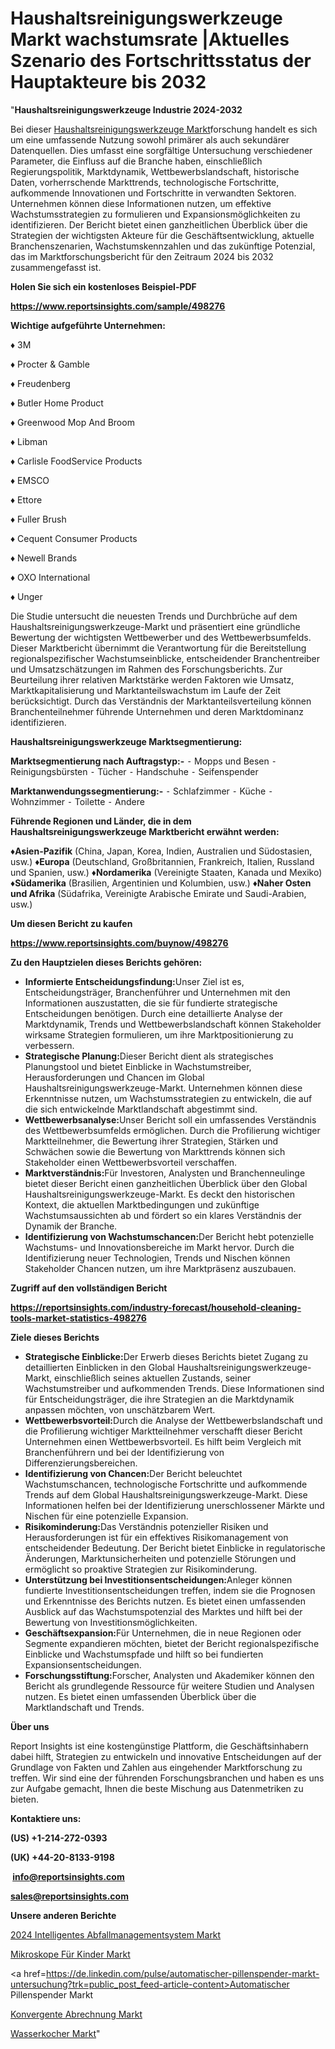 # Haushaltsreinigungswerkzeuge Markt wachstumsrate |Aktuelles Szenario des Fortschrittsstatus der Hauptakteure bis 2032

"<strong><b>Haushaltsreinigungswerkzeuge Industrie 2024-2032</b></strong>

Bei dieser <a href=https://www.reportsinsights.com/sample/498276>Haushaltsreinigungswerkzeuge Markt</a>forschung handelt es sich um eine umfassende Nutzung sowohl primärer als auch sekundärer Datenquellen. Dies umfasst eine sorgfältige Untersuchung verschiedener Parameter, die Einfluss auf die Branche haben, einschließlich Regierungspolitik, Marktdynamik, Wettbewerbslandschaft, historische Daten, vorherrschende Markttrends, technologische Fortschritte, aufkommende Innovationen und Fortschritte in verwandten Sektoren. Unternehmen können diese Informationen nutzen, um effektive Wachstumsstrategien zu formulieren und Expansionsmöglichkeiten zu identifizieren. Der Bericht bietet einen ganzheitlichen Überblick über die Strategien der wichtigsten Akteure für die Geschäftsentwicklung, aktuelle Branchenszenarien, Wachstumskennzahlen und das zukünftige Potenzial, das im Marktforschungsbericht für den Zeitraum 2024 bis 2032 zusammengefasst ist.

<strong><b>Holen Sie sich ein kostenloses Beispiel-PDF</b></strong>

<a href=https://www.reportsinsights.com/sample/498276><strong><u>https://www.reportsinsights.com/sample/498276</u></strong></a>

<strong>Wichtige aufgeführte Unternehmen:</strong>

♦ 3M

♦ Procter & Gamble

♦ Freudenberg

♦ Butler Home Product

♦ Greenwood Mop And Broom

♦ Libman

♦ Carlisle FoodService Products

♦ EMSCO

♦ Ettore

♦ Fuller Brush

♦ Cequent Consumer Products

♦ Newell Brands

♦ OXO International

♦ Unger

Die Studie untersucht die neuesten Trends und Durchbrüche auf dem Haushaltsreinigungswerkzeuge-Markt und präsentiert eine gründliche Bewertung der wichtigsten Wettbewerber und des Wettbewerbsumfelds. Dieser Marktbericht übernimmt die Verantwortung für die Bereitstellung regionalspezifischer Wachstumseinblicke, entscheidender Branchentreiber und Umsatzschätzungen im Rahmen des Forschungsberichts. Zur Beurteilung ihrer relativen Marktstärke werden Faktoren wie Umsatz, Marktkapitalisierung und Marktanteilswachstum im Laufe der Zeit berücksichtigt. Durch das Verständnis der Marktanteilsverteilung können Branchenteilnehmer führende Unternehmen und deren Marktdominanz identifizieren.

<strong>Haushaltsreinigungswerkzeuge Marktsegmentierung:</strong>

<strong>Marktsegmentierung nach Auftragstyp:-</strong>
⁃ Mopps und Besen
⁃ Reinigungsbürsten
⁃ Tücher
⁃ Handschuhe
⁃ Seifenspender

<strong>Marktanwendungssegmentierung:-</strong>
⁃ Schlafzimmer
⁃ Küche
⁃ Wohnzimmer
⁃ Toilette
⁃ Andere

<strong><b>Führende Regionen und Länder, die in dem Haushaltsreinigungswerkzeuge Marktbericht erwähnt werden:</b></strong>

<strong><b>♦Asien-Pazifik</b></strong> (China, Japan, Korea, Indien, Australien und Südostasien, usw.)
<strong><b>♦Europa</b></strong> (Deutschland, Großbritannien, Frankreich, Italien, Russland und Spanien, usw.)
♦<strong><b>Nordamerika</b></strong> (Vereinigte Staaten, Kanada und Mexiko)
<strong><b>♦Südamerika</b></strong> (Brasilien, Argentinien und Kolumbien, usw.)
<strong><b>♦Naher Osten und Afrika</b></strong> (Südafrika, Vereinigte Arabische Emirate und Saudi-Arabien, usw.)

<strong>Um diesen Bericht zu kaufen</strong>

<a href=https://www.reportsinsights.com/buynow/498276><strong><u>https://www.reportsinsights.com/buynow/498276</u></strong></a>

<strong><b>Zu den Hauptzielen dieses Berichts gehören:</b></strong>
<ul>
  <li><b></b><strong><b>Informierte Entscheidungsfindung:</b></strong>Unser Ziel ist es, Entscheidungsträger, Branchenführer und Unternehmen mit den Informationen auszustatten, die sie für fundierte strategische Entscheidungen benötigen. Durch eine detaillierte Analyse der Marktdynamik, Trends und Wettbewerbslandschaft können Stakeholder wirksame Strategien formulieren, um ihre Marktpositionierung zu verbessern.</li>
  <li><b></b><strong><b>Strategische Planung:</b></strong>Dieser Bericht dient als strategisches Planungstool und bietet Einblicke in Wachstumstreiber, Herausforderungen und Chancen im Global Haushaltsreinigungswerkzeuge-Markt. Unternehmen können diese Erkenntnisse nutzen, um Wachstumsstrategien zu entwickeln, die auf die sich entwickelnde Marktlandschaft abgestimmt sind.</li>
  <li><b></b><strong><b>Wettbewerbsanalyse:</b></strong>Unser Bericht soll ein umfassendes Verständnis des Wettbewerbsumfelds ermöglichen. Durch die Profilierung wichtiger Marktteilnehmer, die Bewertung ihrer Strategien, Stärken und Schwächen sowie die Bewertung von Markttrends können sich Stakeholder einen Wettbewerbsvorteil verschaffen.</li>
  <li><b></b><strong><b>Marktverständnis:</b></strong>Für Investoren, Analysten und Branchenneulinge bietet dieser Bericht einen ganzheitlichen Überblick über den Global Haushaltsreinigungswerkzeuge-Markt. Es deckt den historischen Kontext, die aktuellen Marktbedingungen und zukünftige Wachstumsaussichten ab und fördert so ein klares Verständnis der Dynamik der Branche.</li>
  <li><b></b><strong><b>Identifizierung von Wachstumschancen:</b></strong>Der Bericht hebt potenzielle Wachstums- und Innovationsbereiche im Markt hervor. Durch die Identifizierung neuer Technologien, Trends und Nischen können Stakeholder Chancen nutzen, um ihre Marktpräsenz auszubauen.</li>
</ul>
<strong>Zugriff auf den vollständigen Bericht</strong>

<a href=https://reportsinsights.com/industry-forecast/household-cleaning-tools-market-statistics-498276><strong>https://reportsinsights.com/industry-forecast/household-cleaning-tools-market-statistics-498276</strong></a>

<strong><b>Ziele dieses Berichts</b></strong>
<ul>
  <li><b></b><strong><b>Strategische Einblicke:</b></strong>Der Erwerb dieses Berichts bietet Zugang zu detaillierten Einblicken in den Global Haushaltsreinigungswerkzeuge-Markt, einschließlich seines aktuellen Zustands, seiner Wachstumstreiber und aufkommenden Trends. Diese Informationen sind für Entscheidungsträger, die ihre Strategien an die Marktdynamik anpassen möchten, von unschätzbarem Wert.</li>
  <li><b></b><strong><b>Wettbewerbsvorteil:</b></strong>Durch die Analyse der Wettbewerbslandschaft und die Profilierung wichtiger Marktteilnehmer verschafft dieser Bericht Unternehmen einen Wettbewerbsvorteil. Es hilft beim Vergleich mit Branchenführern und bei der Identifizierung von Differenzierungsbereichen.</li>
  <li><b></b><strong><b>Identifizierung von Chancen:</b></strong>Der Bericht beleuchtet Wachstumschancen, technologische Fortschritte und aufkommende Trends auf dem Global Haushaltsreinigungswerkzeuge-Markt. Diese Informationen helfen bei der Identifizierung unerschlossener Märkte und Nischen für eine potenzielle Expansion.</li>
  <li><b></b><strong><b>Risikominderung:</b></strong>Das Verständnis potenzieller Risiken und Herausforderungen ist für ein effektives Risikomanagement von entscheidender Bedeutung. Der Bericht bietet Einblicke in regulatorische Änderungen, Marktunsicherheiten und potenzielle Störungen und ermöglicht so proaktive Strategien zur Risikominderung.</li>
  <li><b></b><strong><b>Unterstützung bei Investitionsentscheidungen:</b></strong>Anleger können fundierte Investitionsentscheidungen treffen, indem sie die Prognosen und Erkenntnisse des Berichts nutzen. Es bietet einen umfassenden Ausblick auf das Wachstumspotenzial des Marktes und hilft bei der Bewertung von Investitionsmöglichkeiten.</li>
  <li><b></b><strong><b>Geschäftsexpansion:</b></strong>Für Unternehmen, die in neue Regionen oder Segmente expandieren möchten, bietet der Bericht regionalspezifische Einblicke und Wachstumspfade und hilft so bei fundierten Expansionsentscheidungen.</li>
  <li><b></b><strong><b>Forschungsstiftung:</b></strong>Forscher, Analysten und Akademiker können den Bericht als grundlegende Ressource für weitere Studien und Analysen nutzen. Es bietet einen umfassenden Überblick über die Marktlandschaft und Trends.</li>
</ul>
<strong>Über uns</strong>

Report Insights ist eine kostengünstige Plattform, die Geschäftsinhabern dabei hilft, Strategien zu entwickeln und innovative Entscheidungen auf der Grundlage von Fakten und Zahlen aus eingehender Marktforschung zu treffen. Wir sind eine der führenden Forschungsbranchen und haben es uns zur Aufgabe gemacht, Ihnen die beste Mischung aus Datenmetriken zu bieten.

<strong>Kontaktiere uns:</strong>

<strong>(US) +1-214-272-0393</strong>

<strong>(UK) +44-20-8133-9198</strong>

<strong> </strong><a href=info@reportsinsights.com><strong><u>info@reportsinsights.com</u></strong></a>

<a href=sales@reportsinsights.com><strong><u>sales@reportsinsights.com</u></strong></a>

<strong>Unsere anderen Berichte</strong>

<a href=https://de.linkedin.com/pulse/2024-intelligentes-abfallmanagementsystem-markt-pbanf/>2024 Intelligentes Abfallmanagementsystem Markt</a>

<a href=https://de.linkedin.com/pulse/mikroskope-für-kinder-markt-2024-kontinuierliche-pitqf/>Mikroskope Für Kinder Markt</a>

<a href=https://de.linkedin.com/pulse/automatischer-pillenspender-markt-untersuchung?trk=public_post_feed-article-content>Automatischer Pillenspender Markt</a>

<a href=https://de.linkedin.com/pulse/konvergente-abrechnung-markt-2024-wachstumspfade/>Konvergente Abrechnung Markt</a>

<a href=https://de.linkedin.com/pulse/wasserkocher-markt-analyse-2024-pestl-wachstum-anteil-qxdbc/>Wasserkocher Markt</a>"
